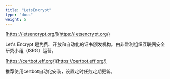 ```yaml
---
title: "LetsEncrypt"
type: "docs"
weight: 5
---
```


[https://letsencrypt.org/](https://letsencrypt.org/)

Let's Encrypt 是免费、开放和自动化的证书颁发机构。由非盈利组织互联网安全研究小组（ISRG）运营。

[https://certbot.eff.org/](https://certbot.eff.org/)

推荐使用certbot自动化安装，设置定时任务定期更新。
